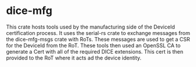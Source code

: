 # dice-mfg

This crate hosts tools used by the manufacturing side of the DeviceId certification process.
It uses the serial-rs crate to exchange messages from the dice-mfg-msgs crate with RoTs.
These messages are used to get a CSR for the DeviceId from the RoT.
These tools then used an OpenSSL CA to generate a Cert with all of the required DICE extensions.
This cert is then provided to the RoT where it acts ad the device identity.
